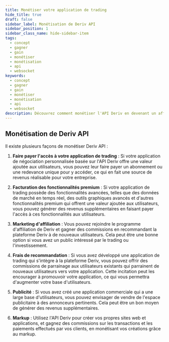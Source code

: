 ```yaml
---
title: Monétiser votre application de trading
hide_title: true
draft: false
sidebar_label: Monétisation de Deriv API
sidebar_position: 1
sidebar_class_name: hide-sidebar-item
tags:
  - concept
  - gagner
  - gain
  - monétiser
  - monétisation
  - api
  - websocket
keywords:
  - concept
  - gagner
  - gain
  - monétiser
  - monétisation
  - api
  - websocket
description: Découvrez comment monétiser l'API Deriv en devenant un affilié Deriv, en faisant de la publicité sur votre application de trading ou en offrant des fonctionnalités premium.
---
```


## Monétisation de Deriv API

Il existe plusieurs façons de monétiser Deriv API :

1. **Faire payer l'accès à votre application de trading** : Si votre application de négociation personnalisée basée sur l'API Deriv offre une valeur ajoutée aux utilisateurs, vous pouvez leur faire payer un abonnement ou une redevance unique pour y accéder, ce qui en fait une source de revenus réalisable pour votre entreprise.

2. **Facturation des fonctionnalités premium** : Si votre application de trading possède des fonctionnalités avancées, telles que des données de marché en temps réel, des outils graphiques avancés et d'autres fonctionnalités premium qui offrent une valeur ajoutée aux utilisateurs, vous pouvez générer des revenus supplémentaires en faisant payer l'accès à ces fonctionnalités aux utilisateurs.

3. **Marketing d'affiliation** : Vous pouvez rejoindre le programme d'affiliation de Deriv et gagner des commissions en recommandant la plateforme Deriv à de nouveaux utilisateurs. Cela peut être une bonne option si vous avez un public intéressé par le trading ou l'investissement.

4. **Frais de recommandation** : Si vous avez développé une application de trading qui s'intègre à la plateforme Deriv, vous pouvez offrir des commissions de parrainage aux utilisateurs existants qui parrainent de nouveaux utilisateurs vers votre application. Cette incitation peut les encourager à promouvoir votre application, ce qui vous permettra d'augmenter votre base d'utilisateurs.

5. **Publicité** : Si vous avez créé une application commerciale qui a une large base d'utilisateurs, vous pouvez envisager de vendre de l'espace publicitaire à des annonceurs pertinents. Cela peut être un bon moyen de générer des revenus supplémentaires.

6. **Markup** : Utilisez l'API Deriv pour créer vos propres sites web et applications, et gagnez des commissions sur les transactions et les paiements effectués par vos clients, en monétisant vos créations grâce au markup.
